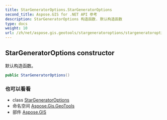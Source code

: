 ```yaml
---
title: StarGeneratorOptions.StarGeneratorOptions
second_title: Aspose.GIS for .NET API 参考
description: StarGeneratorOptions 构造函数. 默认构造函数
type: docs
weight: 10
url: /zh/net/aspose.gis.geotools/stargeneratoroptions/stargeneratoroptions/
---
```

## StarGeneratorOptions constructor

默认构造函数。

```csharp
public StarGeneratorOptions()
```

### 也可以看看

* class [StarGeneratorOptions](../)
* 命名空间 [Aspose.Gis.GeoTools](../../stargeneratoroptions/)
* 部件 [Aspose.GIS](../../../)


